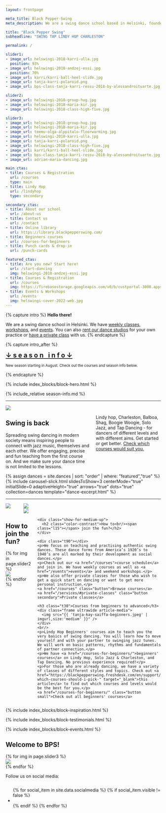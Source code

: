 ```yaml
---
layout: frontpage

meta_title: Black Pepper Swing
meta_description: We are a swing dance school based in Helsinki, founded and run through passion for authentic swing dances. We teach, organize, social dance, perform and keep the dance floor busy.

title: "Black Pepper Swing"
subheadline: "SWING TAP LINDY HOP CHARLESTON"

permalink: /

slider1:
- image_url: helswingi-2018-karri-ulla.jpg
  position: 93%
- image_url: helswingi-2018-andzej-essi.jpg
  position: 70%
- image_url: karri/karri-ball-heel-slide.jpg
- image_url: tanja-karri-polaroid.png
- image_url: bps-class-tanja-karri-ressu-2018-by-alessandroituarte.jpg

slider2:
- image_url: helswingi-2018-group-hug.jpg
- image_url: helswingi-2018-maria-kir.jpg
- image_url: helswingi-2018-class-high-five.jpg

slider3:
- image_url: helswingi-2018-group-hug.jpg
- image_url: helswingi-2018-maria-kir.jpg
- image_url: teemu-olga-alppitalo-floorwarming.jpg
- image_url: helswingi-2018-karri-ulla.jpg
- image_url: tanja-karri-polaroid.png
- image_url: helswingi-2018-class-high-five.jpg
- image_url: karri/karri-ball-heel-slide.jpg
- image_url: bps-class-tanja-karri-ressu-2018-by-alessandroituarte.jpg
- image_url: adrian-maria-dancing.jpg

main_ctas:
- title: Courses & Registration
  url: /courses
  type: main
- title: Lindy Hop
  url: /lindyhop
  type: secondary

secondary_ctas:
- title: About our school
  url: /about-us
- title: Contact us
  url: /contact
- title: Online library
  url: https://library.blackpepperswing.com/
- title: Beginners courses
  url: /courses-for-beginners
- title: Punch cards & drop-in
  url: /punch-cards

featured_ctas:
- title: Are you new? Start here!
  url: /start-dancing
  img: helswingi-2018-andzej-essi.jpg
- title: Courses & Registration
  url: /courses
  img: https://firebasestorage.googleapis.com/v0/b/custportal-3000.appspot.com/o/media%2Fbps-autumn-2022.jpg?alt=media&token=19fae595-876a-41d2-8386-8ce1fc1752b7
- title: Events & Workshops
  url: /events
  img: helswingi-cover-2022-web.jpg
---
```


{% capture intro %}
**Hello there!**

We are a swing dance school in Helsinki. We have [weekly classes](/courses), [workshops](/events), and [events](/events). You can also [rent our dance studios](/studio-rental) for your own practice or [have a private class](/services/#private-classes) with us.
{% endcapture %}

{% capture intro_after %}
<div class="text-center">
<h2 style="margin: 0; font-weight: bold;"><a href="#season-info" style="color: inherit;">↓ s e a s o n&nbsp; &nbsp;i n f o ↓</a></h2>
<p><small>New season starting in August. Check out the courses and season info below.</small></p>
</div>
{% endcapture %}

{% include index_blocks/block-hero.html %}


<a id="season-info" />
<div class="t30"></div>
{% include_relative season-info.md %}
<div class="t50"></div>

<div class="show-for-medium-up"></div>
<hr class="decor skew-left" />

<section class="row b30 align-items-end">
  <div class="large-6 medium-10 medium-centered columns aside pr20">
    <div class="frame landscape shadow-pop">
      <img src="{{ 'helswingi-2018-group-picture-tommi.jpg' | imgurl,size:'medium' }}" />
    </div>
    <div class="show-for-medium-up b30"></div>
  </div>
  <div class="large-6 medium-8 medium-centered columns end t20">
    <div class="show-for-large-up t90"></div>
    <div class="t10"></div>
    <h2>Swing is <b>back</b></h2>
    <p>Spreading swing dancing in modern society means inspiring people to connect with jazz music, themselves and each other. We offer engaging, precise and fun teaching from the first course on. And we make sure your dance time is not limited to the lessons.</p>
    <p>Lindy hop, Charleston, Balboa, Shag, Boogie Woogie, Solo Jazz, and Tap Dancing - for dancers of different levels and with different aims. Get started or get better. <a href="{{ site.baseurl }}/courses" class="">Check which courses would suit you.</a></p>
  </div>
</section>

<section class="row width-max">
  <div class="medium-12 columns slick-padded">
  {% assign dances = site.dances | sort: "order" | where: "featured","true" %}
  {% include carousel-slick.html slidesToShow=3 centerMode="true" initialSlide=0 adaptiveHeight="true" arrows="true" dots="true" collection=dances template="dance-excerpt.html" %}
  </div>
</section>

<div class="t90 b60"></div>

<hr class="decor skew-x underlay" />

<section class="row b30 t-30">
  <div class="show-for-medium-up medium-6 columns aside">
    <!-- TODO: fetch from slider2 -->
    <div class="frame square cover shadow-pop">
      <img src="{{ page.slider2[0].image_url | imgurl,size:'medium' }}" />
    </div>
    <br />
    <div class="row">
      <div class="medium-6 columns">
        <div class="frame portrait cover">
          <img src="{{ page.slider2[1].image_url | imgurl,size:'medium' }}" />
        </div>
      </div>
      <div class="medium-6 columns">
        <div class="frame portrait cover">
          <img src="{{ page.slider2[2].image_url | imgurl,size:'medium' }}" />
        </div>
      </div>
    </div>
  </div>
  <div class="medium-6 columns end">
    <div class="show-for-small-only width-medium align-center">
      <h2 class="color-contrast">How to<br/><span class="l15"></span> join the fun?</h2>
      <div class="slick-carousel frame-container square shadow-pop">
        {% for img in page.slider2 %}
        <div>
          <div class="frame square cover">
            <img src="{{ img.image_url | imgurl,size:'medium' }}" style="object-position: {{ img.position | default: "center" }}" />
          </div>
        </div>
        {% endfor %}
      </div>
    </div>

    <div class="show-for-medium-up">
      <h2 class="color-contrast">How to<br/><span class="l15"></span> join the fun?</h2>
    </div>

    <div class="t90"></div>
    <p>We focus on teaching and practising authentic swing dances. These dance forms from America’s 1920’s to 1940’s are all marked by their development as social dances.</p>
    <p>Check out our <a href="/courses">course schedule</a> and join in. We have weekly courses as well as <a href="/events">events</a> and weekend workshops.</p>
    <p>We also offer private classes for those who wish to get a quick start on dancing or want to get more personal instruction.</p>
    <a href="/courses" class="button">Browse courses</a>
    <a href="/services/#private-classes" class="button secondary">Private classes</a>

    <h3 class="t30">Courses from beginners to advanced</h3>
    <div class="frame ultrawide article-media">
      <img src="{{ 'tanja-kay-saiffa-beginners.jpeg' | imgurl,size:'medium' }}" />
    </div>
    <br/>
    <p>Lindy Hop Beginners' courses aim to teach you the very basics of swing dancing. You will learn how to move yourself and with your partner to swinging jazz tunes. We will work on basic patterns, rhythms and fundamentals of partner connection.</p>
    <p>We have <a href="/courses-for-beginners/">beginners' courses</a> on Lindy Hop, Solo Jazz & Charleston, and Tap Dancing. No previous experience required!</p>
    <p>For those who are already dancing, we have a variety of classes of different styles and topics. Check out <a href="https://blackpepperswing.freshdesk.com/en/support/solutions/articles/42000082224-which-courses-should-i-pick-" target="_blank">this article</a> to find out which courses and levels would be the best for you.</p>
    <a href="/courses-for-beginners/" class="button small">Check out all beginners' courses</a>
  </div>
</section>

{% include index_blocks/block-inspiration.html %}

{% include index_blocks/block-testimonials.html %}

{% include index_blocks/block-events.html %}


<h2 class="text-center">Welcome to BPS!</h2>

<section class="row width-max b30">
  <div class="medium-12 columns slick-padded">
    <div class="slick-carousel" {% include slick-data slidesToShow=3 variableWidth=true %}>
      {% for img in page.slider3 %}
      <div class="item">
          <img src="{{ img.image_url | imgurl,size:'medium' }}" style="object-position: {{ img.position | default: "center" }}; height: 320px; width: auto;" />
      </div>
      {% endfor %}
    </div>
  </div>
</section>

<div class="text-center">
  <p>Follow us on social media:</p>
  <div class="text-center t15">
    <ul class="inline-list social-icons" style="display: inline-block;">
      {% for social_item in site.data.socialmedia %}
      {% if social_item.visible != false %}
      <li><a href="{{ social_item.url }}" target="_blank" class="{{ social_item.class }}" title="{{ social_item.title }}"></a></li>
      {% endif %}
      {% endfor %}
    </ul>
  </div>
</div>
